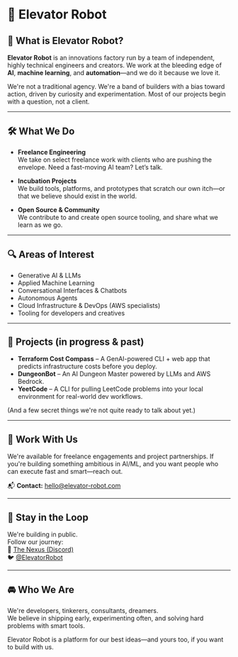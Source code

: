# 🚀 Elevator Robot

## 🧠 What is Elevator Robot?

**Elevator Robot** is an innovations factory run by a team of independent, highly technical engineers and creators. We work at the bleeding edge of **AI**, **machine learning**, and **automation**—and we do it because we love it.

We're not a traditional agency. We're a band of builders with a bias toward action, driven by curiosity and experimentation. Most of our projects begin with a question, not a client.

---

## 🛠️ What We Do

- **Freelance Engineering**  
  We take on select freelance work with clients who are pushing the envelope. Need a fast-moving AI team? Let’s talk.

- **Incubation Projects**  
  We build tools, platforms, and prototypes that scratch our own itch—or that we believe should exist in the world.

- **Open Source & Community**  
  We contribute to and create open source tooling, and share what we learn as we go.

---

## 🔍 Areas of Interest

- Generative AI & LLMs
- Applied Machine Learning
- Conversational Interfaces & Chatbots
- Autonomous Agents
- Cloud Infrastructure & DevOps (AWS specialists)
- Tooling for developers and creatives

---

## 🧪 Projects (in progress & past)

- **Terraform Cost Compass** – A GenAI-powered CLI + web app that predicts infrastructure costs before you deploy.
- **DungeonBot** – An AI Dungeon Master powered by LLMs and AWS Bedrock.
- **YeetCode** – A CLI for pulling LeetCode problems into your local environment for real-world dev workflows.

(And a few secret things we're not quite ready to talk about yet.)

---

## 💼 Work With Us

We're available for freelance engagements and project partnerships. If you're building something ambitious in AI/ML, and you want people who can execute fast and smart—reach out.

📬 **Contact:** hello@elevator-robot.com

---

## 📢 Stay in the Loop

We're building in public.  
Follow our journey:  
🧠 [The Nexus (Discord)](https://discord.gg/your-discord-link)  
🐦 [@ElevatorRobot](https://twitter.com/elevatorrobot)  

---

## 🚘 Who We Are

We're developers, tinkerers, consultants, dreamers.  
We believe in shipping early, experimenting often, and solving hard problems with smart tools.

Elevator Robot is a platform for our best ideas—and yours too, if you want to build with us.
